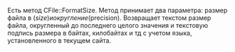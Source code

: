 Есть метод CFile::FormatSize. Метод принимает два параметра: размер файла в ($size) и округление ($precision). Возвращает текстом размер файла, округленный до последнего целого значения и текстовую подпись размера в байтах, килобайтах и тд с учетом языка, установленного в текущем сайта.